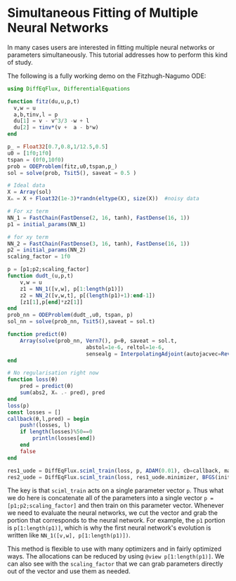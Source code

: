 # Simultaneous Fitting of Multiple Neural Networks

In many cases users are interested in fitting multiple neural networks
or parameters simultaneously. This tutorial addresses how to perform
this kind of study.

The following is a fully working demo on the Fitzhugh-Nagumo ODE:

```julia
using DiffEqFlux, DifferentialEquations

function fitz(du,u,p,t)
  v,w = u
  a,b,τinv,l = p
  du[1] = v - v^3/3 -w + l
  du[2] = τinv*(v +  a - b*w)
end

p_ = Float32[0.7,0.8,1/12.5,0.5]
u0 = [1f0;1f0]
tspan = (0f0,10f0)
prob = ODEProblem(fitz,u0,tspan,p_)
sol = solve(prob, Tsit5(), saveat = 0.5 )

# Ideal data
X = Array(sol)
Xₙ = X + Float32(1e-3)*randn(eltype(X), size(X))  #noisy data

# For xz term
NN_1 = FastChain(FastDense(2, 16, tanh), FastDense(16, 1))
p1 = initial_params(NN_1)

# for xy term
NN_2 = FastChain(FastDense(3, 16, tanh), FastDense(16, 1))
p2 = initial_params(NN_2)
scaling_factor = 1f0

p = [p1;p2;scaling_factor]
function dudt_(u,p,t)
    v,w = u
    z1 = NN_1([v,w], p[1:length(p1)])
    z2 = NN_2([v,w,t], p[(length(p1)+1):end-1])
    [z1[1],p[end]*z2[1]]
end
prob_nn = ODEProblem(dudt_,u0, tspan, p)
sol_nn = solve(prob_nn, Tsit5(),saveat = sol.t)

function predict(θ)
    Array(solve(prob_nn, Vern7(), p=θ, saveat = sol.t,
                         abstol=1e-6, reltol=1e-6,
                         sensealg = InterpolatingAdjoint(autojacvec=ReverseDiffVJP(true))))
end

# No regularisation right now
function loss(θ)
    pred = predict(θ)
    sum(abs2, Xₙ .- pred), pred
end
loss(p)
const losses = []
callback(θ,l,pred) = begin
    push!(losses, l)
    if length(losses)%50==0
        println(losses[end])
    end
    false
end

res1_uode = DiffEqFlux.sciml_train(loss, p, ADAM(0.01), cb=callback, maxiters = 500)
res2_uode = DiffEqFlux.sciml_train(loss, res1_uode.minimizer, BFGS(initial_stepnorm=0.01), cb=callback, maxiters = 10000)
```

The key is that `sciml_train` acts on a single parameter vector `p`.
Thus what we do here is concatenate all of the parameters into a single
vector `p = [p1;p2;scaling_factor]` and then train on this parameter
vector. Whenever we need to evaluate the neural networks, we cut the
vector and grab the portion that corresponds to the neural network.
For example, the `p1` portion is `p[1:length(p1)]`, which is why the
first neural network's evolution is written like `NN_1([v,w], p[1:length(p1)])`.

This method is flexible to use with many optimizers and in fairly
optimized ways. The allocations can be reduced by using `@view p[1:length(p1)]`.
We can also see with the `scaling_factor` that we can grab parameters
directly out of the vector and use them as needed.
